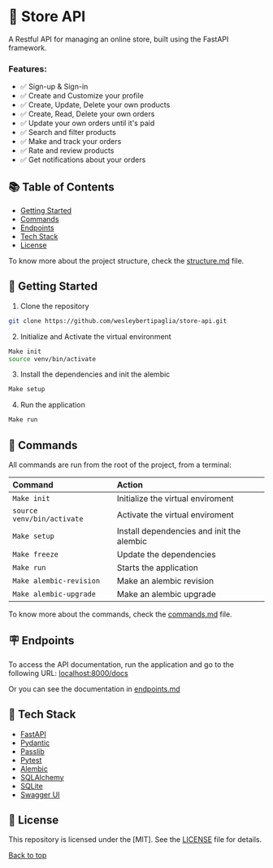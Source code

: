 # 🏪 Store API
A Restful API for managing an online store, built using the FastAPI framework.

### Features:

- ✅ Sign-up & Sign-in
- ✅ Create and Customize your profile
- ✅ Create, Update, Delete your own products
- ✅ Create, Read, Delete your own orders
- ✅ Update your own orders until it's paid
- ✅ Search and filter products
- ✅ Make and track your orders
- ✅ Rate and review products
- ✅ Get notifications about your orders

## 📚 Table of Contents
- [Getting Started](#-getting-started)
- [Commands](#-commands)
- [Endpoints](#-endpoints)
- [Tech Stack](#-tech-stack)
- [License](#-license)

To know more about the project structure, check the [structure.md](/docs/structure.md) file.

## 🤖 Getting Started
1. Clone the repository
```bash
git clone https://github.com/wesleybertipaglia/store-api.git
```

2. Initialize and Activate the virtual environment
```bash
Make init
source venv/bin/activate
```

3. Install the dependencies and init the alembic
```bash
Make setup
```

4. Run the application
```bash
Make run
```

## 🧞 Commands

All commands are run from the root of the project, from a terminal:

| Command                    | Action                                    |
| :------------------------  | :---------------------------------------- |
| `Make init`                | Initialize the virtual enviroment         |
| `source venv/bin/activate` | Activate the virtual enviroment           |
| `Make setup`               | Install dependencies and init the alembic |
| `Make freeze`              | Update the dependencies                   |
| `Make run`                 | Starts the application                    |
| `Make alembic-revision`    | Make an alembic revision                  |
| `Make alembic-upgrade`     | Make an alembic upgrade                   |

To know more about the commands, check the [commands.md](/docs/commands.md) file.

## 🪧 Endpoints
To access the API documentation, run the application and go to the following URL:
[localhost:8000/docs](http://localhost:8000/docs)

Or you can see the documentation in [endpoints.md](/docs/endpoints.md)

## 🧩 Tech Stack
- [FastAPI](https://fastapi.tiangolo.com/)
- [Pydantic](https://pydantic-docs.helpmanual.io/)
- [Passlib](https://passlib.readthedocs.io/en/stable/)
- [Pytest](https://docs.pytest.org/en/)
- [Alembic](https://alembic.sqlalchemy.org/)
- [SQLAlchemy](https://www.sqlalchemy.org/)
- [SQLite](https://www.sqlite.org/index.html)
- [Swagger UI](https://swagger.io/tools/swagger-ui/)

## 📜 License

This repository is licensed under the [MIT]. See the [LICENSE](LICENSE) file for details.

[Back to top](#store-api)